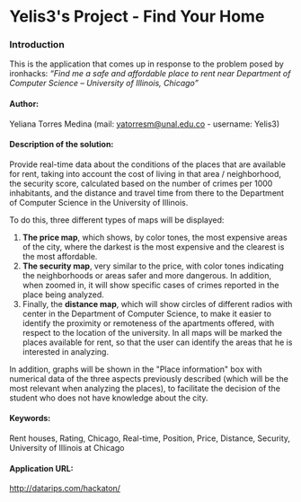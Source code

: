 # Yelis3's Project - Find Your Home

### Introduction


This is the application that comes up in response to the problem posed by ironhacks:
*_“Find me a safe and affordable place to rent near Department of Computer Science – University of Illinois, Chicago”_*

#### Author:
Yeliana Torres Medina (mail: yatorresm@unal.edu.co - username: Yelis3)   

#### Description of the solution:

Provide real-time data about the conditions of the places that are available for rent, taking into account the cost of living in that area / neighborhood, the security score, calculated based on the number of crimes per 1000 inhabitants, and the distance and travel time from there to the Department of Computer Science in the University of Illinois.

To do this, three different types of maps will be displayed:
1. **The price map**, which shows, by color tones, the most expensive areas of the city, where the darkest is the most expensive and the clearest is the most affordable.
2. **The security map**, very similar to the price, with color tones indicating the neighborhoods or areas safer and more dangerous. In addition, when zoomed in, it will show specific cases of crimes reported in the place being analyzed.
3. Finally, the **distance map**, which will show circles of different radios with center in the Department of Computer Science, to make it easier to identify the proximity or remoteness of the apartments offered, with respect to the location of the university.
In all maps will be marked the places available for rent, so that the user can identify the areas that he is interested in analyzing.

In addition, graphs will be shown in the "Place information" box with numerical data of the three aspects previously described (which will be the most relevant when analyzing the places), to facilitate the decision of the student who does not have knowledge about the city.

#### Keywords:

Rent houses, Rating, Chicago, Real-time, Position, Price, Distance, Security, University of Illinois at Chicago

#### Application URL:

http://datarips.com/hackaton/
